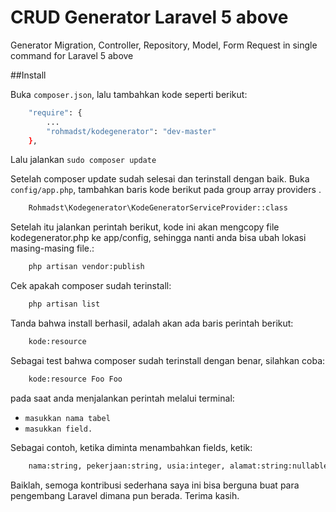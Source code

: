 # CRUD Generator Laravel 5 above
Generator Migration, Controller, Repository, Model, Form Request in single command for Laravel 5 above

##Install

Buka `composer.json`, lalu tambahkan kode seperti berikut:

```bash 
    "require": {
        ...
        "rohmadst/kodegenerator": "dev-master"
    },
```

Lalu jalankan `sudo composer update`

Setelah composer update sudah selesai dan terinstall dengan baik.
Buka `config/app.php`, tambahkan baris kode berikut pada group array providers .

```bash
    Rohmadst\Kodegenerator\KodeGeneratorServiceProvider::class
```

Setelah itu jalankan perintah berikut, kode ini akan mengcopy file kodegenerator.php ke app/config, 
sehingga nanti anda bisa ubah lokasi masing-masing file.:
```bash
    php artisan vendor:publish
```

Cek apakah composer sudah terinstall:
```bash
    php artisan list
```

Tanda bahwa install berhasil, adalah akan ada baris perintah berikut:
```bash
    kode:resource
```

Sebagai test bahwa composer sudah terinstall dengan benar, silahkan coba:
```bash
    kode:resource Foo Foo
```

pada saat anda menjalankan perintah melalui terminal:
- `masukkan nama tabel`
- `masukkan field.`

Sebagai contoh, ketika diminta menambahkan fields, ketik:
```bash
    nama:string, pekerjaan:string, usia:integer, alamat:string:nullable()->default(null)     
```

Baiklah, semoga kontribusi sederhana saya ini bisa berguna buat para pengembang Laravel dimana pun berada.
Terima kasih.